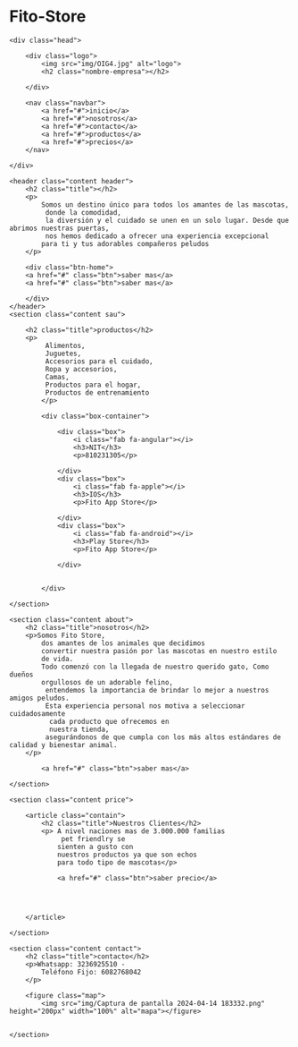 # Fito-Store

<!DOCTYPE html>
<html lang="en">
<head>
    <meta charset="UTF-8">
    <meta name="viewport" content="width=device-width, initial-scale=1.0">
    <link rel="stylesheet" href="https://cdnjs.cloudflare.com/ajax/libs/font-awesome/5.15.1/css/all.min.css">
    <link rel="stylesheet" href="style.css">
    <title>🛍️ Fito Store 🐈 </title>
</head>
<body>




    <div class="head">

        <div class="logo">
            <img src="img/OIG4.jpg" alt="logo">
            <h2 class="nombre-empresa"></h2>

        </div>
       
        <nav class="navbar">
            <a href="#">inicio</a>
            <a href="#">nosotros</a>
            <a href="#">contacto</a>
            <a href="#">productos</a>
            <a href="#">precios</a>
        </nav>
   
    </div>

    <header class="content header">
        <h2 class="title"></h2>
        <p>
            Somos un destino único para todos los amantes de las mascotas,
             donde la comodidad,
             la diversión y el cuidado se unen en un solo lugar. Desde que abrimos nuestras puertas, 
             nos hemos dedicado a ofrecer una experiencia excepcional 
            para ti y tus adorables compañeros peludos
        </p>
        
        <div class="btn-home">
        <a href="#" class="btn">saber mas</a> 
        <a href="#" class="btn">saber mas</a> 

        </div>
    </header>
    <section class="content sau">

        <h2 class="title">productos</h2>
        <p>
             Alimentos, 
             Juguetes,
             Accesorios para el cuidado,
             Ropa y accesorios,
             Camas,
             Productos para el hogar,
             Productos de entrenamiento 
            </p>
            
            <div class="box-container">

                <div class="box">
                    <i class="fab fa-angular"></i>
                    <h3>NIT</h3>
                    <p>810231305</p>

                </div>
                <div class="box">
                    <i class="fab fa-apple"></i>
                    <h3>IOS</h3>
                    <p>Fito App Store</p>

                </div>
                <div class="box">
                    <i class="fab fa-android"></i>
                    <h3>Play Store</h3>
                    <p>Fito App Store</p>

                </div>
                

            </div>
  
    </section>

    <section class="content about">
        <h2 class="title">nosotros</h2>
        <p>Somos Fito Store, 
            dos amantes de los animales que decidimos 
            convertir nuestra pasión por las mascotas en nuestro estilo 
            de vida. 
            Todo comenzó con la llegada de nuestro querido gato, Como dueños 
            orgullosos de un adorable felino,
             entendemos la importancia de brindar lo mejor a nuestros amigos peludos. 
             Esta experiencia personal nos motiva a seleccionar cuidadosamente
              cada producto que ofrecemos en
              nuestra tienda, 
             asegurándonos de que cumpla con los más altos estándares de calidad y bienestar animal.
        </p>

            <a href="#" class="btn">saber mas</a>

    </section>

    <section class="content price">

        <article class="contain">
            <h2 class="title">Nuestros Clientes</h2>
            <p> A nivel naciones mas de 3.000.000 familias
                 pet friendlry se 
                sienten a gusto con 
                nuestros productos ya que son echos 
                para todo tipo de mascotas</p>

                <a href="#" class="btn">saber precio</a>




        </article>

    </section>

    <section class="content contact">
        <h2 class="title">contacto</h2>
        <p>Whatsapp: 3236925510 -
            Teléfono Fijo: 6082768042
        </p>
        
        <figure class="map">
            <img src="img/Captura de pantalla 2024-04-14 183332.png" height="200px" width="100%" alt="mapa"></figure>


    </section>

   
</body>
</html>
